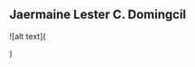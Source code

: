 ## Jaermaine Lester C. Domingcil

![alt text](<div data-iframe-width="150" data-iframe-height="270" data-share-badge-id="ed1d3786-2e74-456f-b0c8-91456d726ea7" data-share-badge-host="https://www.credly.com"></div><script type="text/javascript" async src="//cdn.credly.com/assets/utilities/embed.js"></script>)

